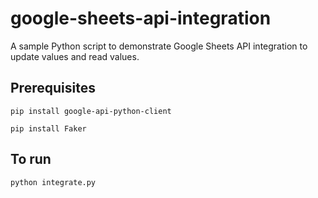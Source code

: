 # google-sheets-api-integration
A sample Python script to demonstrate Google Sheets API integration to update values and read values.

## Prerequisites

`pip install google-api-python-client`

`pip install Faker`

## To run

`python integrate.py`
